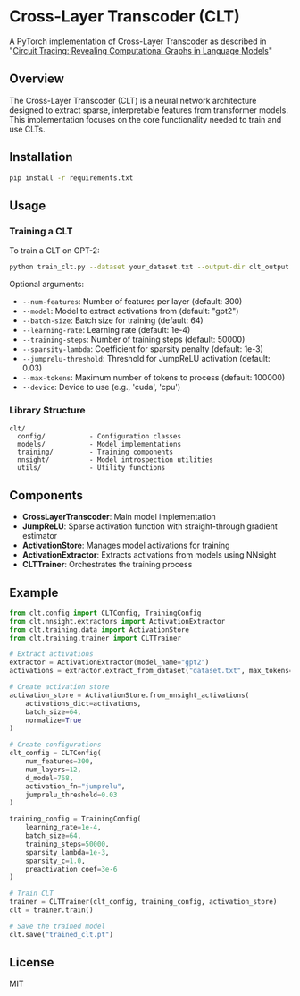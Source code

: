 # Cross-Layer Transcoder (CLT)

A PyTorch implementation of Cross-Layer Transcoder as described in "[Circuit Tracing: Revealing Computational Graphs in Language Models](https://transformer-circuits.pub/2025/attribution-graphs/methods.html)"

## Overview

The Cross-Layer Transcoder (CLT) is a neural network architecture designed to extract sparse, interpretable features from transformer models. This implementation focuses on the core functionality needed to train and use CLTs.

## Installation

```bash
pip install -r requirements.txt
```

## Usage

### Training a CLT

To train a CLT on GPT-2:

```bash
python train_clt.py --dataset your_dataset.txt --output-dir clt_output
```

Optional arguments:
- `--num-features`: Number of features per layer (default: 300)
- `--model`: Model to extract activations from (default: "gpt2")
- `--batch-size`: Batch size for training (default: 64)
- `--learning-rate`: Learning rate (default: 1e-4)
- `--training-steps`: Number of training steps (default: 50000)
- `--sparsity-lambda`: Coefficient for sparsity penalty (default: 1e-3)
- `--jumprelu-threshold`: Threshold for JumpReLU activation (default: 0.03)
- `--max-tokens`: Maximum number of tokens to process (default: 100000)
- `--device`: Device to use (e.g., 'cuda', 'cpu')

### Library Structure

```
clt/
  config/           - Configuration classes
  models/           - Model implementations
  training/         - Training components
  nnsight/          - Model introspection utilities
  utils/            - Utility functions
```

## Components

- **CrossLayerTranscoder**: Main model implementation
- **JumpReLU**: Sparse activation function with straight-through gradient estimator
- **ActivationStore**: Manages model activations for training
- **ActivationExtractor**: Extracts activations from models using NNsight
- **CLTTrainer**: Orchestrates the training process

## Example

```python
from clt.config import CLTConfig, TrainingConfig
from clt.nnsight.extractors import ActivationExtractor
from clt.training.data import ActivationStore
from clt.training.trainer import CLTTrainer

# Extract activations
extractor = ActivationExtractor(model_name="gpt2")
activations = extractor.extract_from_dataset("dataset.txt", max_tokens=100000)

# Create activation store
activation_store = ActivationStore.from_nnsight_activations(
    activations_dict=activations,
    batch_size=64,
    normalize=True
)

# Create configurations
clt_config = CLTConfig(
    num_features=300,
    num_layers=12,
    d_model=768,
    activation_fn="jumprelu",
    jumprelu_threshold=0.03
)

training_config = TrainingConfig(
    learning_rate=1e-4,
    batch_size=64,
    training_steps=50000,
    sparsity_lambda=1e-3,
    sparsity_c=1.0,
    preactivation_coef=3e-6
)

# Train CLT
trainer = CLTTrainer(clt_config, training_config, activation_store)
clt = trainer.train()

# Save the trained model
clt.save("trained_clt.pt")
```

## License

MIT